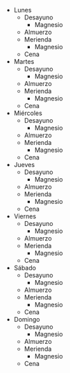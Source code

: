 - Lunes 
	- Desayuno
		- Magnesio
	- Almuerzo
	- Merienda
		- Magnesio
	- Cena
- Martes
	- Desayuno
		- Magnesio
	- Almuerzo
	- Merienda
		- Magnesio
	- Cena
- Miércoles
	- Desayuno
		- Magnesio
	- Almuerzo
	- Merienda
		- Magnesio
	- Cena
- Jueves 
	- Desayuno
		- Magnesio
	- Almuerzo
	- Merienda
		- Magnesio
	- Cena
- Viernes
	- Desayuno
		- Magnesio
	- Almuerzo
	- Merienda
		- Magnesio
	- Cena
- Sábado
	- Desayuno
		- Magnesio
	- Almuerzo
	- Merienda
		- Magnesio
	- Cena
- Domingo
	- Desayuno
		- Magnesio
	- Almuerzo
	- Merienda
		- Magnesio
	- Cena

